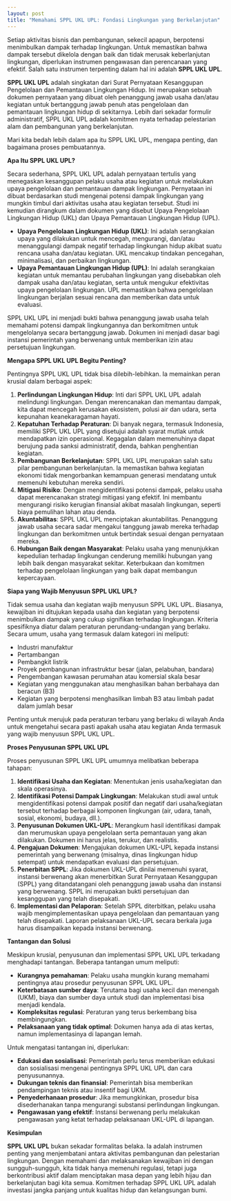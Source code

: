 ```yaml
---
layout: post
title: "Memahami SPPL UKL UPL: Fondasi Lingkungan yang Berkelanjutan"
---
```


Setiap aktivitas bisnis dan pembangunan, sekecil apapun, berpotensi menimbulkan dampak terhadap lingkungan. Untuk memastikan bahwa dampak tersebut dikelola dengan baik dan tidak merusak keberlanjutan lingkungan, diperlukan instrumen pengawasan dan perencanaan yang efektif. Salah satu instrumen terpenting dalam hal ini adalah **SPPL UKL UPL**.

**SPPL UKL UPL** adalah singkatan dari Surat Pernyataan Kesanggupan Pengelolaan dan Pemantauan Lingkungan Hidup. Ini merupakan sebuah dokumen pernyataan yang dibuat oleh penanggung jawab usaha dan/atau kegiatan untuk bertanggung jawab penuh atas pengelolaan dan pemantauan lingkungan hidup di sekitarnya. Lebih dari sekadar formulir administratif, SPPL UKL UPL adalah komitmen nyata terhadap pelestarian alam dan pembangunan yang berkelanjutan.

Mari kita bedah lebih dalam apa itu SPPL UKL UPL, mengapa penting, dan bagaimana proses pembuatannya.

**Apa Itu SPPL UKL UPL?**

Secara sederhana, SPPL UKL UPL adalah pernyataan tertulis yang menegaskan kesanggupan pelaku usaha atau kegiatan untuk melakukan upaya pengelolaan dan pemantauan dampak lingkungan. Pernyataan ini dibuat berdasarkan studi mengenai potensi dampak lingkungan yang mungkin timbul dari aktivitas usaha atau kegiatan tersebut. Studi ini kemudian dirangkum dalam dokumen yang disebut Upaya Pengelolaan Lingkungan Hidup (UKL) dan Upaya Pemantauan Lingkungan Hidup (UPL).

*   **Upaya Pengelolaan Lingkungan Hidup (UKL)**: Ini adalah serangkaian upaya yang dilakukan untuk mencegah, mengurangi, dan/atau menanggulangi dampak negatif terhadap lingkungan hidup akibat suatu rencana usaha dan/atau kegiatan. UKL mencakup tindakan pencegahan, minimalisasi, dan perbaikan lingkungan.
*   **Upaya Pemantauan Lingkungan Hidup (UPL)**: Ini adalah serangkaian kegiatan untuk memantau perubahan lingkungan yang disebabkan oleh dampak usaha dan/atau kegiatan, serta untuk mengukur efektivitas upaya pengelolaan lingkungan. UPL memastikan bahwa pengelolaan lingkungan berjalan sesuai rencana dan memberikan data untuk evaluasi.

SPPL UKL UPL ini menjadi bukti bahwa penanggung jawab usaha telah memahami potensi dampak lingkungannya dan berkomitmen untuk mengelolanya secara bertanggung jawab. Dokumen ini menjadi dasar bagi instansi pemerintah yang berwenang untuk memberikan izin atau persetujuan lingkungan.

**Mengapa SPPL UKL UPL Begitu Penting?**

Pentingnya SPPL UKL UPL tidak bisa dilebih-lebihkan. Ia memainkan peran krusial dalam berbagai aspek:

1.  **Perlindungan Lingkungan Hidup**: Inti dari SPPL UKL UPL adalah melindungi lingkungan. Dengan merencanakan dan memantau dampak, kita dapat mencegah kerusakan ekosistem, polusi air dan udara, serta kepunahan keanekaragaman hayati.
2.  **Kepatuhan Terhadap Peraturan**: Di banyak negara, termasuk Indonesia, memiliki SPPL UKL UPL yang disetujui adalah syarat mutlak untuk mendapatkan izin operasional. Kegagalan dalam memenuhinya dapat berujung pada sanksi administratif, denda, bahkan penghentian kegiatan.
3.  **Pembangunan Berkelanjutan**: SPPL UKL UPL merupakan salah satu pilar pembangunan berkelanjutan. Ia memastikan bahwa kegiatan ekonomi tidak mengorbankan kemampuan generasi mendatang untuk memenuhi kebutuhan mereka sendiri.
4.  **Mitigasi Risiko**: Dengan mengidentifikasi potensi dampak, pelaku usaha dapat merencanakan strategi mitigasi yang efektif. Ini membantu mengurangi risiko kerugian finansial akibat masalah lingkungan, seperti biaya pemulihan lahan atau denda.
5.  **Akuntabilitas**: SPPL UKL UPL menciptakan akuntabilitas. Penanggung jawab usaha secara sadar mengakui tanggung jawab mereka terhadap lingkungan dan berkomitmen untuk bertindak sesuai dengan pernyataan mereka.
6.  **Hubungan Baik dengan Masyarakat**: Pelaku usaha yang menunjukkan kepedulian terhadap lingkungan cenderung memiliki hubungan yang lebih baik dengan masyarakat sekitar. Keterbukaan dan komitmen terhadap pengelolaan lingkungan yang baik dapat membangun kepercayaan.

**Siapa yang Wajib Menyusun SPPL UKL UPL?**

Tidak semua usaha dan kegiatan wajib menyusun SPPL UKL UPL. Biasanya, kewajiban ini ditujukan kepada usaha dan kegiatan yang berpotensi menimbulkan dampak yang cukup signifikan terhadap lingkungan. Kriteria spesifiknya diatur dalam peraturan perundang-undangan yang berlaku. Secara umum, usaha yang termasuk dalam kategori ini meliputi:

*   Industri manufaktur
*   Pertambangan
*   Pembangkit listrik
*   Proyek pembangunan infrastruktur besar (jalan, pelabuhan, bandara)
*   Pengembangan kawasan perumahan atau komersial skala besar
*   Kegiatan yang menggunakan atau menghasilkan bahan berbahaya dan beracun (B3)
*   Kegiatan yang berpotensi menghasilkan limbah B3 atau limbah padat dalam jumlah besar

Penting untuk merujuk pada peraturan terbaru yang berlaku di wilayah Anda untuk mengetahui secara pasti apakah usaha atau kegiatan Anda termasuk yang wajib menyusun SPPL UKL UPL.

**Proses Penyusunan SPPL UKL UPL**

Proses penyusunan SPPL UKL UPL umumnya melibatkan beberapa tahapan:

1.  **Identifikasi Usaha dan Kegiatan**: Menentukan jenis usaha/kegiatan dan skala operasinya.
2.  **Identifikasi Potensi Dampak Lingkungan**: Melakukan studi awal untuk mengidentifikasi potensi dampak positif dan negatif dari usaha/kegiatan tersebut terhadap berbagai komponen lingkungan (air, udara, tanah, sosial, ekonomi, budaya, dll.).
3.  **Penyusunan Dokumen UKL-UPL**: Merangkum hasil identifikasi dampak dan merumuskan upaya pengelolaan serta pemantauan yang akan dilakukan. Dokumen ini harus jelas, terukur, dan realistis.
4.  **Pengajuan Dokumen**: Mengajukan dokumen UKL-UPL kepada instansi pemerintah yang berwenang (misalnya, dinas lingkungan hidup setempat) untuk mendapatkan evaluasi dan persetujuan.
5.  **Penerbitan SPPL**: Jika dokumen UKL-UPL dinilai memenuhi syarat, instansi berwenang akan menerbitkan Surat Pernyataan Kesanggupan (SPPL) yang ditandatangani oleh penanggung jawab usaha dan instansi yang berwenang. SPPL ini merupakan bukti persetujuan dan kesanggupan yang telah disepakati.
6.  **Implementasi dan Pelaporan**: Setelah SPPL diterbitkan, pelaku usaha wajib mengimplementasikan upaya pengelolaan dan pemantauan yang telah disepakati. Laporan pelaksanaan UKL-UPL secara berkala juga harus disampaikan kepada instansi berwenang.

**Tantangan dan Solusi**

Meskipun krusial, penyusunan dan implementasi SPPL UKL UPL terkadang menghadapi tantangan. Beberapa tantangan umum meliputi:

*   **Kurangnya pemahaman**: Pelaku usaha mungkin kurang memahami pentingnya atau prosedur penyusunan SPPL UKL UPL.
*   **Keterbatasan sumber daya**: Terutama bagi usaha kecil dan menengah (UKM), biaya dan sumber daya untuk studi dan implementasi bisa menjadi kendala.
*   **Kompleksitas regulasi**: Peraturan yang terus berkembang bisa membingungkan.
*   **Pelaksanaan yang tidak optimal**: Dokumen hanya ada di atas kertas, namun implementasinya di lapangan lemah.

Untuk mengatasi tantangan ini, diperlukan:

*   **Edukasi dan sosialisasi**: Pemerintah perlu terus memberikan edukasi dan sosialisasi mengenai pentingnya SPPL UKL UPL dan cara penyusunannya.
*   **Dukungan teknis dan finansial**: Pemerintah bisa memberikan pendampingan teknis atau insentif bagi UKM.
*   **Penyederhanaan prosedur**: Jika memungkinkan, prosedur bisa disederhanakan tanpa mengurangi substansi perlindungan lingkungan.
*   **Pengawasan yang efektif**: Instansi berwenang perlu melakukan pengawasan yang ketat terhadap pelaksanaan UKL-UPL di lapangan.

**Kesimpulan**

**SPPL UKL UPL** bukan sekadar formalitas belaka. Ia adalah instrumen penting yang menjembatani antara aktivitas pembangunan dan pelestarian lingkungan. Dengan memahami dan melaksanakan kewajiban ini dengan sungguh-sungguh, kita tidak hanya memenuhi regulasi, tetapi juga berkontribusi aktif dalam menciptakan masa depan yang lebih hijau dan berkelanjutan bagi kita semua. Komitmen terhadap SPPL UKL UPL adalah investasi jangka panjang untuk kualitas hidup dan kelangsungan bumi.
